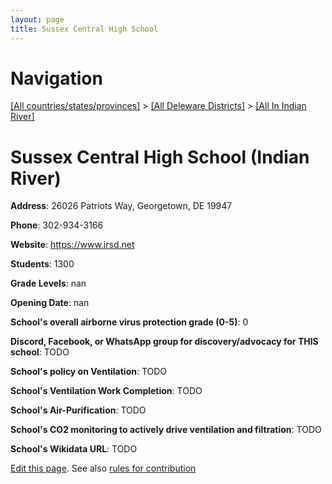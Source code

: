 ```yaml
---
layout: page
title: Sussex Central High School
---
```

# Navigation

[[All countries/states/provinces]](../../..) > [[All Deleware Districts]](../..) > [[All In Indian River]](..)

# Sussex Central High School (Indian River)

**Address**: 26026 Patriots Way, Georgetown, DE 19947

**Phone**: 302-934-3166

**Website**: <https://www.irsd.net>

**Students**: 1300

**Grade Levels**: nan

**Opening Date**: nan

**School's overall airborne virus protection grade (0-5)**: 0

**Discord, Facebook, or WhatsApp group for discovery/advocacy for THIS school**: TODO

**School's policy on Ventilation**: TODO

**School's Ventilation Work Completion**: TODO

**School's Air-Purification**: TODO

**School's CO2 monitoring to actively drive ventilation and filtration**: TODO

**School's Wikidata URL**: TODO


[Edit this page](https://github.com/ventilate-schools/DE/edit/main/./Indian_River/Sussex_Central_High_School.md). See also [rules for contribution](../../../contribution-rules/)